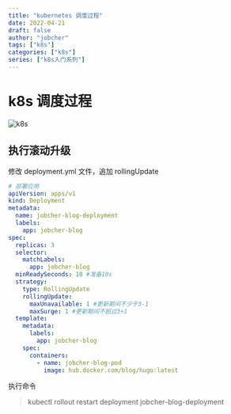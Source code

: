 ```yaml
---
title: "kubernetes 调度过程"
date: 2022-04-21
draft: false
author: "jobcher"
tags: ["k8s"]
categories: ["k8s"]
series: ["k8s入门系列"]
---
```


# k8s 调度过程

![k8s](/images/schedule.jpg)

## 执行滚动升级

修改 deployment.yml 文件，追加 rollingUpdate

```yaml
# 部署应用
apiVersion: apps/v1
kind: Deployment
metadata:
  name: jobcher-blog-deployment
  labels:
    app: jobcher-blog
spec:
  replicas: 3
  selector:
    matchLabels:
      app: jobcher-blog
  minReadySeconds: 10 #准备10s
  strategy:
    type: RollingUpdate
    rollingUpdate:
      maxUnavailable: 1 #更新期间不少于3-1
      maxSurge: 1 #更新期间不超过3+1
  template:
    metadata:
      labels:
        app: jobcher-blog
    spec:
      containers:
        - name: jobcher-blog-pod
          image: hub.docker.com/blog/hugo:latest
```

执行命令

> kubectl rollout restart deployment jobcher-blog-deployment
